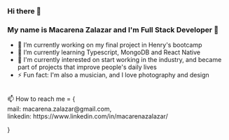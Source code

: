 ### Hi there 👋	 

### My name is Macarena Zalazar and I'm Full Stack Developer 🚀

- 🔭 I’m currently working on my final project in Henry's bootcamp
- 🌱 I’m currently learning Typescript, MongoDB and React Native
- 🧠 I'm currently interested on start working in the industry, and became part of projects that improve people's daily lives
- ⚡ Fun fact: I'm also a musician, and I love photography and design
<br/>
📫 How to reach me = {
<br/>
	mail: macarena.zalazar@gmail.com,	
<br/>
	linkedin: https://www.linkedin.com/in/macarenazalazar/

}
<!--
**MacarenaZalazar/MacarenaZalazar** is a ✨ _special_ ✨ repository because its `README.md` (this file) appears on your GitHub profile.

Here are some ideas to get you started:

- 🔭 I’m currently working on ...
- 🌱 I’m currently learning ...
- 👯 I’m looking to collaborate on ...
- 🤔 I’m looking for help with ...
- 💬 Ask me about ...
- 📫 How to reach me: ...
- 😄 Pronouns: ...
- ⚡ Fun fact: ...
-->
